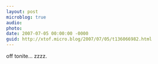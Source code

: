 ```yaml
---
layout: post
microblog: true
audio: 
photo: 
date: 2007-07-05 00:00:00 -0000
guid: http://xtof.micro.blog/2007/07/05/t136066982.html
---
```

off tonite... zzzz.
